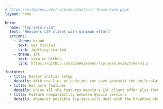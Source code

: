 ```yaml
---
# https://vitepress.dev/reference/default-theme-home-page
layout: home

hero:
  name: "lsp-zero.nvim"
  text: "Neovim's LSP client with minimum effort"
  actions:
    - theme: brand
      text: Get Started
      link: /getting-started
    - theme: alt
      text: View on Github
      link: https://github.com/VonHeikemen/lsp-zero.nvim/tree/v3.x

features:
  - title: Easier initial setup
    details: With one line of code you can save yourself the boilerplate code needed to setup nvim-lspconfig and nvim-cmp correctly.
  - title: Get more features
    details: Enjoy all the features Neovim's LSP client offer plus format on save, highlight symbol, pre-configured keymaps, per project configuration.
  - title: Feature compatibility between Neovim versions
    details: Whenever possible lsp-zero will deal with the breaking changes in Neovim's lua api, so you don't have to.
---
```


